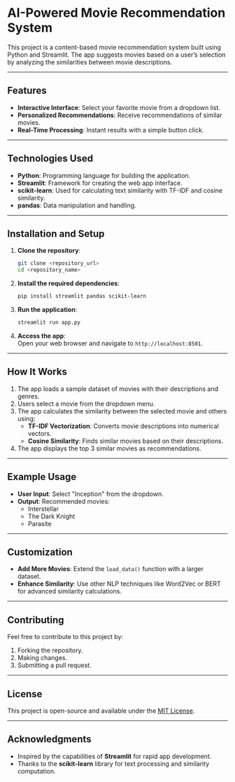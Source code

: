 # AI-Powered Movie Recommendation System

This project is a content-based movie recommendation system built using Python and Streamlit. The app suggests movies based on a user’s selection by analyzing the similarities between movie descriptions.

---

## Features
- **Interactive Interface**: Select your favorite movie from a dropdown list.
- **Personalized Recommendations**: Receive recommendations of similar movies.
- **Real-Time Processing**: Instant results with a simple button click.

---

## Technologies Used
- **Python**: Programming language for building the application.
- **Streamlit**: Framework for creating the web app interface.
- **scikit-learn**: Used for calculating text similarity with TF-IDF and cosine similarity.
- **pandas**: Data manipulation and handling.

---

## Installation and Setup
1. **Clone the repository**:
   ```bash
   git clone <repository_url>
   cd <repository_name>
   ```

2. **Install the required dependencies**:
   ```bash
   pip install streamlit pandas scikit-learn
   ```

3. **Run the application**:
   ```bash
   streamlit run app.py
   ```

4. **Access the app**:  
   Open your web browser and navigate to `http://localhost:8501`.

---

## How It Works
1. The app loads a sample dataset of movies with their descriptions and genres.
2. Users select a movie from the dropdown menu.
3. The app calculates the similarity between the selected movie and others using:
   - **TF-IDF Vectorization**: Converts movie descriptions into numerical vectors.
   - **Cosine Similarity**: Finds similar movies based on their descriptions.
4. The app displays the top 3 similar movies as recommendations.

---

## Example Usage
- **User Input**: Select "Inception" from the dropdown.
- **Output**: Recommended movies:
  - Interstellar
  - The Dark Knight
  - Parasite

---

## Customization
- **Add More Movies**: Extend the `load_data()` function with a larger dataset.
- **Enhance Similarity**: Use other NLP techniques like Word2Vec or BERT for advanced similarity calculations.

---

## Contributing
Feel free to contribute to this project by:
1. Forking the repository.
2. Making changes.
3. Submitting a pull request.

---

## License
This project is open-source and available under the [MIT License](LICENSE).

---

## Acknowledgments
- Inspired by the capabilities of **Streamlit** for rapid app development.
- Thanks to the **scikit-learn** library for text processing and similarity computation.


